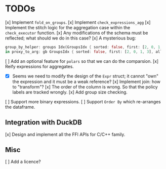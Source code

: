 # TODOs

[x] Implement `fold_on_groups`.
[x] Implement `check_expressions_agg`
[x] Implement the stitch logic for the aggregation case within the `check_executor` function.
[x] Any modifications of the schema must be reflected; what should we do in this case?
[x] A mysterious bug:

```rs
group_by_helper: groups Idx(GroupsIdx { sorted: false, first: [2, 0, 1, 3], all: [UnitVec: [2], UnitVec: [0], UnitVec: [1], UnitVec: [3]] })
in proxy_to_arg: gb GroupsIdx { sorted: false, first: [2, 0, 1, 3], all: [UnitVec: [1409383744], UnitVec: [1409377136], UnitVec: [1409299040], UnitVec: [1409383552]] }
```

[ ] Add an optional feature for `polars` so that we can do the comparsion.
[x] Reify expressions for aggregates.
  - [x] Seems we need to modify the design of the `Expr` struct; it cannot "own" the expression and it must be a weak reference?
[x] Implement join: how to "transform"?
[x] The order of the column is wrong. So that the policy labels are tracked wrongly.
[x] Add group size checking.

[ ] Support more binary expressions.
[ ] Support `Order By` which re-arranges the dataframe.
## Integration with DuckDB

[x] Design and implement all the FFI APIs for C/C++ family.

## Misc
[ ] Add a licence?
